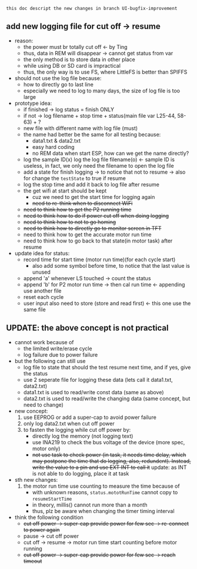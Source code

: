     this doc descript the new changes in branch UI-bugfix-improvement

## add new logging file for cut off -> resume
- reason:
    - the power must br totally cut off <- by Ting
    - thus, data in REM will disappear -> cannot get status from var
    - the only method is to store data in other place
    - while using DB or SD card is impractical
    - thus, the only way is to use FS, where LittleFS is better than SPIFFS
- should not use the log file because:
    - how to directly go to last line
    - especially we need to log to many days, the size of log file is too large
- prototype idea: 
    - if finished -> log status = finish ONLY
    - if not -> log filename + stop time + status(main file var L25-44, 58-63) + ?
    - new file with different name with log file (must)
    - the name had better be the same for all testing because:
        - data1.txt & data2.txt
        - easy hard coding
        - no REM data when start ESP, how can we get the name directly?
    - log the sample ID(x) log the log file filename(o) <- sample ID is useless, in fact, we only need the filename to open the log file
    - add a state for finish logging -> to notice that not to resume -> also for change the `testState` to true if resume
    - log the stop time and add it back to log file after resume
    - the get wifi at start should be kept
        - cuz we need to get the start time for logging again
        - ~~need to re-think when to disconnect WiFi~~
    - ~~need to think how to get the P2 running time~~
    - ~~need to think how to do if power cut off when doing logging~~
    - ~~need to think how to not to go homing~~
    - ~~need to think how to directly go to monitor screen in TFT~~
    - need to think how to get the accurate motor run time
    - need to think how to go back to that state(in motor task) after resume
- update idea for status:
    - record time for start time (motor run time)(for each cycle start)
        - also add some symbol before time, to notice that the last value is unused
    - append 'a' whenever LS touched -> count the status
    - append 'b' for P2 motor run time -> then cal run time <- appending use another file
    - reset each cycle
    - user input also need to store (store and read first) <- this one use the same file

## UPDATE: the above concept is not practical
- cannot work because of 
    - the limited write/erase cycle
    - log failure due to power failure
- but the following can still use
    - log file to state that should the test resume next time, and if yes, give the status
    - use 2 seperate file for logging these data (lets call it data1.txt, data2.txt)
    - data1.txt is used to read/write const data (same as above)
    - data2.txt is used to read/write the changing data (same concept, but need to change)
- new concept:
    1. use EEPROG or add a super-cap to avoid power failure
    2. only log data2.txt when cut off power
    3. to fasten the logging while cut off power by:
        - directly log the memory (not logging text)
        - use INA219 to check the bus voltage of the device (more spec, motor only)
        - ~~not use task to check power (in task, it needs time delay, which may postpone the time that do logging, also, redundent). Instead, write the value to a pin and use EXT INT to call it~~ update: as INT is not able to do logging, place it at task
- sth new changes:
    1. the motor run time use counting to measure the time because of 
        - with unknown reasons, `status.mototRunTime` cannot copy to `resumeStartTime`
        - in theory, millis() cannot run more than a month
        - thus, plz be aware when changing the timer timing interval
- think the following condition
    - ~~cut off power -> super-cap provide power for few sec -> re-connect to power again~~
    - pause -> cut off power 
    - cut off -> resume -> motor run time start counting before motor running
    - ~~cut off power -> super-cap provide power for few sec -> reach timeout~~